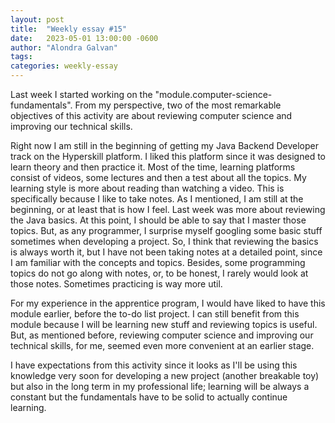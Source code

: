 ```yaml
---
layout: post
title:  "Weekly essay #15"
date:   2023-05-01 13:00:00 -0600
author: "Alondra Galvan"
tags:
categories: weekly-essay
---
```



Last week I started working on the "module.computer-science-fundamentals". From my perspective, two of the most remarkable objectives of this activity are about reviewing computer science and improving our technical skills. 

Right now I am still in the beginning of getting my Java Backend Developer track on the Hyperskill platform. I liked this platform since it was designed to learn theory and then practice it. Most of the time, learning platforms consist of videos, some lectures and then a test about all the topics. My learning style is more about reading than watching a video. This is specifically because I like to take notes. As I mentioned, I am still at the beginning, or at least that is how I feel. Last week was more about reviewing the Java basics. At this point, I should be able to say that I master those topics. But, as any programmer, I surprise myself googling some basic stuff sometimes when developing a project. So, I think that reviewing the basics is always worth it, but I have not been taking notes at a detailed point, since I am familiar with the concepts and topics. Besides, some programming topics do not go along with notes, or, to be honest, I rarely would look at those notes. Sometimes practicing is way more util.

For my experience in the apprentice program, I would have liked to have this module earlier, before the to-do list project. I can still benefit from this module because I will be learning new stuff and reviewing topics is useful. But, as mentioned before, reviewing computer science and improving our technical skills, for me, seemed even more convenient at an earlier stage.

I have expectations from this activity since it looks as I'll be using this knowledge very soon for developing a new project (another breakable toy) but also in the long term in my professional life; learning will be always a constant but the fundamentals have to be solid to actually continue learning.
